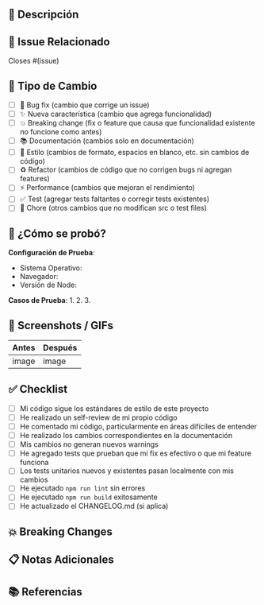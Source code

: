 ## 📝 Descripción
<!-- Proporciona una descripción clara y concisa de los cambios -->

## 🔗 Issue Relacionado
<!-- Link al issue que este PR resuelve, si aplica -->
Closes #(issue)

## 🎯 Tipo de Cambio
<!-- Marca las opciones relevantes -->
- [ ] 🐛 Bug fix (cambio que corrige un issue)
- [ ] ✨ Nueva característica (cambio que agrega funcionalidad)
- [ ] 💥 Breaking change (fix o feature que causa que funcionalidad existente no funcione como antes)
- [ ] 📚 Documentación (cambios solo en documentación)
- [ ] 🎨 Estilo (cambios de formato, espacios en blanco, etc. sin cambios de código)
- [ ] ♻️ Refactor (cambios de código que no corrigen bugs ni agregan features)
- [ ] ⚡ Performance (cambios que mejoran el rendimiento)
- [ ] ✅ Test (agregar tests faltantes o corregir tests existentes)
- [ ] 🔧 Chore (otros cambios que no modifican src o test files)

## 🧪 ¿Cómo se probó?
<!-- Describe las pruebas que ejecutaste para verificar tus cambios -->
<!-- Proporciona instrucciones para que podamos reproducir las pruebas -->

**Configuración de Prueba**:
* Sistema Operativo:
* Navegador:
* Versión de Node:

**Casos de Prueba**:
1.
2.
3.

## 📸 Screenshots / GIFs
<!-- Si aplica, agregar screenshots o GIFs que muestren los cambios visuales -->

| Antes | Después |
|-------|---------|
| image | image   |

## ✅ Checklist
<!-- Marca todos los items que apliquen -->
- [ ] Mi código sigue los estándares de estilo de este proyecto
- [ ] He realizado un self-review de mi propio código
- [ ] He comentado mi código, particularmente en áreas difíciles de entender
- [ ] He realizado los cambios correspondientes en la documentación
- [ ] Mis cambios no generan nuevos warnings
- [ ] He agregado tests que prueban que mi fix es efectivo o que mi feature funciona
- [ ] Los tests unitarios nuevos y existentes pasan localmente con mis cambios
- [ ] He ejecutado `npm run lint` sin errores
- [ ] He ejecutado `npm run build` exitosamente
- [ ] He actualizado el CHANGELOG.md (si aplica)

## 💥 Breaking Changes
<!-- Si hay breaking changes, descríbelos en detalle y proporciona una guía de migración -->

## 📋 Notas Adicionales
<!-- Cualquier información adicional que los reviewers deban saber -->

## 📚 Referencias
<!-- Links a recursos externos, documentación, o discusiones relacionadas -->
